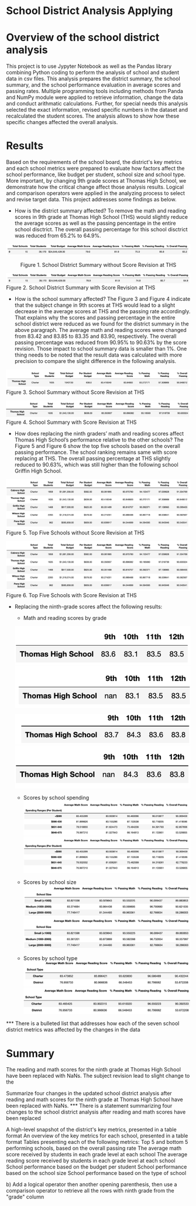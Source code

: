 # School District Analysis Applying 

# Overview of the school district analysis 
This project is to use Jypyter Notebook as well as the Pandas library combining Python coding to perform the analysis of school and student data in csv files. This analysis prepares the district summary, the school summary, and the school performance evaluation in average scores and passing rates. Multiple programming tools including methods from Panda and NumPy module were applied to retrieve information, change the data and conduct arithmatic calculations. Further, for special needs this analysis selected the exact information, revised specific numbers in the dataset and recalculated the student scores. The analysis allows to show how these specific changes affected the overall analysis.

# Results
Based on the requirements of the school board, the district's key metrics and each school metrics were prepared to evaluate how factors affect the school performance, like budget per student, school size and school type. More important,  by changing 9th grade scores at Thomas High School, we demonstrate how the critical change affect those analysis results. Logical and comparison operators were applied in the analyzing process to select and revise target data. This project addresses some findings as below.

- How is the district summary affected?
To remove the math and reading scores in 9th grade at Thomas High School (THS) would slightly reduce the average scores as well as the passing pencentage in the entire school disctrict. The overall passing percentage for this school disctrict was reduced from 65.2% to 64.9%.

![district_ori](https://github.com/hankai26/School_District_Analysis/blob/main/Resources/district_original.png)
<p align="center">Figure 1. School District Summary without Score Revision at THS</p>

![district_challenge](https://github.com/hankai26/School_District_Analysis/blob/main/Resources/district_challenge.png)
Figure 2. School District Summary with Score Revision at THS


- How is the school summary affected?
The Figure 3 and Figure 4 indicate that the subject change in 9th scores at THS would lead to a slight decrease in the average scores at THS and the passing rate accordingly. That explains why the scores and passing percentage in the entire school district were reduced as we found for the district summary in the above paragraph. The average math and reading scores were changed from 83.42 and 83.85 to 83.35 and 83.90, respectively. The overall passing percentage was reduced from 90.95% to 90.63% by the score revision. Those impact to school summary data is smaller than 1%. One thing needs to be noted that the result data was calculated with more precision to compare the slight difference in the following analysis.

![school_sum_THS_ori](https://github.com/hankai26/School_District_Analysis/blob/main/Resources/school_sum_THS_original.png)
Figure 3. School Summary without Score Revision at THS


![school_sum_THS_challenge](https://github.com/hankai26/School_District_Analysis/blob/main/Resources/school_sum_THS_challenge.png)
Figure 4. School Summary with Score Revision at THS


- How does replacing the ninth graders’ math and reading scores affect Thomas High School’s performance relative to the other schools?
The Figure 5 and Figure 6 show the top five schools based on the overall passing performance. The school ranking remains same with score replacing at THS. The overall passing percentage at THS slightly reduced to 90.63%, which was still higher than the following school Griffin High School.

![Top_ori](https://github.com/hankai26/School_District_Analysis/blob/main/Resources/TopSchools_original.png)
Figure 5. Top Five Schools without Score Revision at THS

![Top_challenge](https://github.com/hankai26/School_District_Analysis/blob/main/Resources/TopSchools_challenge.png)
Figure 6. Top Five Schools with Score Revision at THS

- Replacing the ninth-grade scores affect the following results:
    - Math and reading scores by grade
    
    ![math_THS_ori](https://github.com/hankai26/School_District_Analysis/blob/main/Resources/math_THS_original.png)
    ![math_THS_challenge](https://github.com/hankai26/School_District_Analysis/blob/main/Resources/math_THS_challenge.png)

    ![reading_THS_ori](https://github.com/hankai26/School_District_Analysis/blob/main/Resources/reading_THS_original.png)
    ![reading_THS_challenge](https://github.com/hankai26/School_District_Analysis/blob/main/Resources/reading_THS_challenge.png)
    
    - Scores by school spending
    ![spend_sum_ori](https://github.com/hankai26/School_District_Analysis/blob/main/Resources/spending_sum_original.png)
    ![spend_sum_challenge](https://github.com/hankai26/School_District_Analysis/blob/main/Resources/spending_sum_challenge.png)

    - Scores by school size
    ![size_sum_ori](https://github.com/hankai26/School_District_Analysis/blob/main/Resources/size_sum_original.png)
    ![size_sum_challenge](https://github.com/hankai26/School_District_Analysis/blob/main/Resources/size_sum_challenge.png)
    
    - Scores by school type
    ![type_sum_ori](https://github.com/hankai26/School_District_Analysis/blob/main/Resources/type_sum_ori.png)
    ![type_sum_challenge](https://github.com/hankai26/School_District_Analysis/blob/main/Resources/type_sum_challenge.png)

*** There is a bulleted list that addresses how each of the seven school district metrics was affected by the changes in the data 


# Summary

The reading and math scores for the ninth grade at Thomas High School have been replaced with NaNs. The subject revision lead to slight change to the 


Summarize four changes in the updated school district analysis after reading and math scores for the ninth grade at Thomas High School have been replaced with NaNs.
*** There is a statement summarizing four changes to the school district analysis after reading and math scores have been replaced 


A high-level snapshot of the district's key metrics, presented in a table format
An overview of the key metrics for each school, presented in a table format
Tables presenting each of the following metrics:
Top 5 and bottom 5 performing schools, based on the overall passing rate
The average math score received by students in each grade level at each school
The average reading score received by students in each grade level at each school
School performance based on the budget per student
School performance based on the school size 
School performance based on the type of school


b) Add a logical operator then another opening parenthesis, then use a comparison operator to retrieve all the rows with ninth grade from the "grade" column 